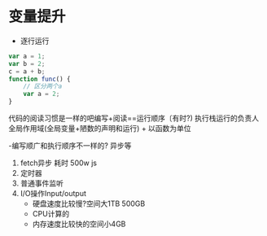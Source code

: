 # 变量提升
- 逐行运行
```javascript
var a = 1;
var b = 2;
c = a + b;
function func() {
    // 区分两个a
    var a = 2;
}
```
代码的阅读习惯是一样的吧编写+阅读==运行顺序〔有时?)
执行栈运行的负责人
全局作用域(全局变量+陋数的声明和运行) + 以函数为单位


-编写顺广和执行顺序不一样的?
异步等
1. fetch异步 耗时 500w js 
2. 定时器
3. 普通事件监听
4. I/O操作Input/output
    - 硬盘速度比较慢?空间大1TB 500GB
    - CPU计算的
    - 内存速度比较快的空间小4GB

